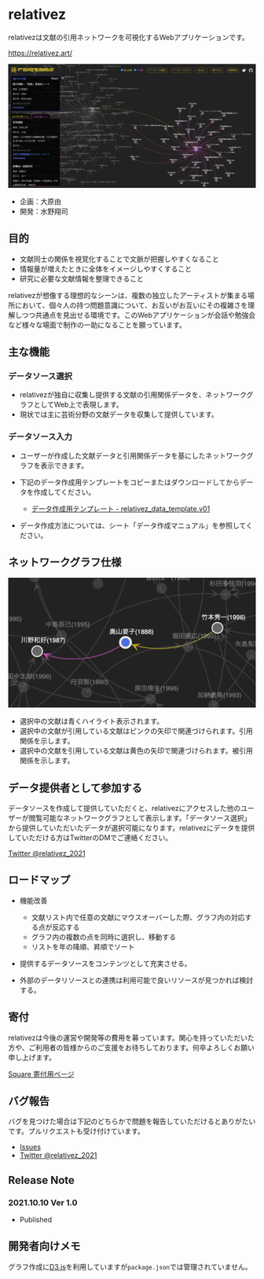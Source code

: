 # relativez

relativezは文献の引用ネットワークを可視化するWebアプリケーションです。

https://relativez.art/

![Setting](assets/readme_1.png)

- 企画：大原由
- 開発：水野翔司

## 目的

- 文献同士の関係を視覚化することで文脈が把握しやすくなること
- 情報量が増えたときに全体をイメージしやすくすること
- 研究に必要な文献情報を整理できること

relativezが想像する理想的なシーンは、複数の独立したアーティストが集まる場所において、個々人の持つ問題意識について、お互いがお互いにその複雑さを理解しつつ共通点を見出せる環境です。このWebアプリケーションが会話や勉強会など様々な場面で制作の一助になることを願っています。

## 主な機能

### データソース選択

 - relativezが独自に収集し提供する文献の引用関係データを、ネットワークグラフとしてWeb上で表現します。
 - 現状では主に芸術分野の文献データを収集して提供しています。

### データソース入力

 - ユーザーが作成した文献データと引用関係データを基にしたネットワークグラフを表示できます。
 - 下記のデータ作成用テンプレートをコピーまたはダウンロードしてからデータを作成してください。
   
   - [データ作成用テンプレート - relativez_data_template.v01](https://docs.google.com/spreadsheets/d/1AdNFTfCSotEPVilhd1EvE6poh1fSPZ5TjKZYU9LS318/edit?usp=sharing)
 
 - データ作成方法については、シート「データ作成マニュアル」を参照してください。

## ネットワークグラフ仕様

![Setting](assets/readme_2.png)

- 選択中の文献は青くハイライト表示されます。
- 選択中の文献が引用している文献はピンクの矢印で関連づけられます。引用関係を示します。
- 選択中の文献を引用している文献は黄色の矢印で関連づけられます。被引用関係を示します。


## データ提供者として参加する

データソースを作成して提供していただくと、relativezにアクセスした他のユーザーが閲覧可能なネットワークグラフとして表示します。「データソース選択」から提供していただいたデータが選択可能になります。relativezにデータを提供していただける方はTwitterのDMでご連絡ください。

[Twitter @relativez_2021](https://twitter.com/relativez_2021)

## ロードマップ

- 機能改善
 
  - 文献リスト内で任意の文献にマウスオーバーした際、グラフ内の対応する点が反応する
  - グラフ内の複数の点を同時に選択し、移動する
  - リストを年の降順、昇順でソート

- 提供するデータソースをコンテンツとして充実させる。
- 外部のデータリソースとの連携は利用可能で良いリソースが見つかれば検討する。

## 寄付

relativezは今後の運営や開発等の費用を募っています。関心を持っていただいた方や、ご利用者の皆様からのご支援をお待ちしております。何卒よろしくお願い申し上げます。

[Square 寄付用ページ](https://checkout.square.site/merchant/ML6N1N81JA96Q/checkout/ZIJYYSIL6Q253UJW57XEDXIL?src=embed)

## バグ報告

バグを見つけた場合は下記のどちらかで問題を報告していただけるとありがたいです。プルリクエストも受け付けています。

- [Issues](https://github.com/mizunoshoji/relativez/issues)
- [Twitter @relativez_2021](https://twitter.com/relativez_2021)

## Release Note
### 2021.10.10 Ver 1.0
- Published

## 開発者向けメモ

グラフ作成に[D3.js](https://d3js.org/)を利用していますが`package.json`では管理されていません。



